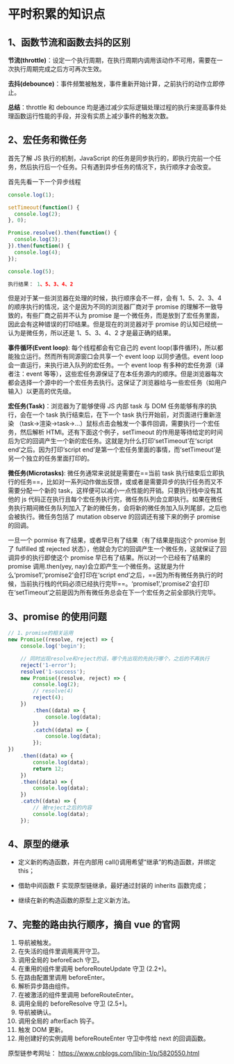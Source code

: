 # 平时积累的知识点

## 1、函数节流和函数去抖的区别

**节流(throttle)**：设定一个执行周期，在执行周期内调用该动作不可用，需要在一次执行周期完成之后方可再次生效。

**去抖(debounce)**：事件频繁被触发，事件重新开始计算，之前执行的动作立即停止。

**总结**：throttle 和 debounce 均是通过减少实际逻辑处理过程的执行来提高事件处理函数运行性能的手段，并没有实质上减少事件的触发次数。

## 2、宏任务和微任务

首先了解 JS 执行的机制，JavaScript 的任务是同步执行的，即执行完前一个任务，然后执行后一个任务。只有遇到异步任务的情况下，执行顺序才会改变。

首先先看一下一个异步线程

```js
console.log(1);

setTimeout(function() {
  console.log(2);
}, 0);

Promise.resolve().then(function() {
  console.log(3);
}).then(function() {
  console.log(4);
});

console.log(5);

执行结果： 1、5、3、4、2

```

但是对于某一些浏览器在处理的时候，执行顺序会不一样，会有 1、5、2、3、4 的顺序执行的情况，这个是因为不同的浏览器厂商对于 promise 的理解不一致导致的，有些厂商之前并不认为 promise 是一个微任务，而是放到了宏任务里面，因此会有这种错误的打印结果。但是现在的浏览器对于 promise 的认知已经统一认为是微任务，所以还是 1、5、3、4、2 才是最正确的结果。

**事件循环(Event loop)**: 每个线程都会有它自己的 event loop(事件循环)，所以都能独立运行。然而所有同源窗口会共享一个 event loop 以同步通信。event loop 会一直运行，来执行进入队列的宏任务。一个 event loop 有多种的宏任务源（译者注：event 等等），这些宏任务源保证了在本任务源内的顺序。但是浏览器每次都会选择一个源中的一个宏任务去执行。这保证了浏览器给与一些宏任务（如用户输入）以更高的优先级。

**宏任务(Task)**：浏览器为了能够使得 JS 内部 task 与 DOM 任务能够有序的执行，会在一个 task 执行结束后，在下一个 task 执行开始前，对页面进行重新渲染 （task->渲染->task->...）鼠标点击会触发一个事件回调，需要执行一个宏任务，然后解析 HTMl。还有下面这个例子，setTimeout 的作用是等待给定的时间后为它的回调产生一个新的宏任务。这就是为什么打印‘setTimeout’在‘script end’之后。因为打印‘script end’是第一个宏任务里面的事情，而‘setTimeout’是另一个独立的任务里面打印的。

**微任务(Microtasks)**: 微任务通常来说就是需要在==当前 task 执行结束后立即执行的任务==，比如对一系列动作做出反馈，或或者是需要异步的执行任务而又不需要分配一个新的 task，这样便可以减小一点性能的开销。只要执行栈中没有其他的 js 代码正在执行且每个宏任务执行完，微任务队列会立即执行。如果在微任务执行期间微任务队列加入了新的微任务，会将新的微任务加入队列尾部，之后也会被执行。微任务包括了 mutation observe 的回调还有接下来的例子 promise 的回调。

一旦一个 pormise 有了结果，或者早已有了结果（有了结果是指这个 promise 到了 fulfilled 或 rejected 状态），他就会为它的回调产生一个微任务，这就保证了回调异步的执行即使这个 promise 早已有了结果。所以对一个已经有了结果的 promise 调用.then(yey, nay)会立即产生一个微任务。这就是为什么‘promise1’,'promise2'会打印在‘script end’之后，==因为所有微任务执行的时候，当前执行栈的代码必须已经执行完毕==。‘promise1’,'promise2'会打印在‘setTimeout’之前是因为所有微任务总会在下一个宏任务之前全部执行完毕。

## 3、promise 的使用问题

```js
// 1、promise的相关运用
new Promise((resolve, reject) => {
    console.log('begin');

    // 同时出现resolve和reject的话，哪个先出现的先执行哪个，之后的不再执行
    reject('1-error');
    resolve('1-success');
    new Promise((resolve, reject) => {
        console.log(2);
        // resolve(4)
        reject(4);
    })
        .then((data) => {
            console.log(data);
        })
        .catch((data) => {
            console.log(data);
        });
})
    .then((data) => {
        console.log(data);
        return 12;
    })
    .then((data) => {
        console.log(data);
    })
    .catch((data) => {
        // 被reject之后的内容
        console.log(data);
    });
```

## 4、原型的继承

- 定义新的构造函数，并在内部用 call()调用希望“继承”的构造函数，并绑定 this；

- 借助中间函数 F 实现原型链继承，最好通过封装的 inherits 函数完成；

- 继续在新的构造函数的原型上定义新方法。

## 7、完整的路由执行顺序，摘自 vue 的官网

1. 导航被触发。
1. 在失活的组件里调用离开守卫。
1. 调用全局的 beforeEach 守卫。
1. 在重用的组件里调用 beforeRouteUpdate 守卫 (2.2+)。
1. 在路由配置里调用 beforeEnter。
1. 解析异步路由组件。
1. 在被激活的组件里调用 beforeRouteEnter。
1. 调用全局的 beforeResolve 守卫 (2.5+)。
1. 导航被确认。
1. 调用全局的 afterEach 钩子。
1. 触发 DOM 更新。
1. 用创建好的实例调用 beforeRouteEnter 守卫中传给 next 的回调函数。

原型链参考网址： https://www.cnblogs.com/libin-1/p/5820550.html
